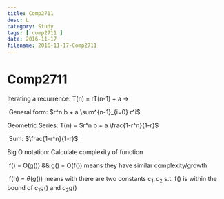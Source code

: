 ```yaml
---
title: Comp2711
desc: L
category: Study
tags: [ comp2711 ]
date: 2016-11-17
filename: 2016-11-17-Comp2711
---
```


# Comp2711

Iterating a recurrence: T(n) = rT(n-1) + a $\to$ 

​	General form:  $r^n b + a \sum^{n-1}_{i=0} r^i$ 

Geometric Series: T(n) = $r^n b + a \frac{1-r^n}{1-r}$

​	Sum: $\frac{1-r^n}{1-r}$

Big O notation: Calculate complexity of function

​	f() = O(g()) && g() = O(f()) means they have similar complexity/growth

​	f(h) = $\theta(g())$ means with there are two constants $c_1, c_2$ s.t. f() is within the bound of $c_1g()$ and $c_2 g()$

